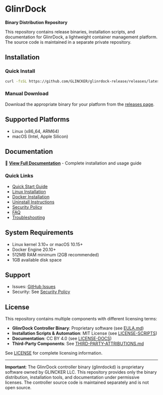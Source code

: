 # GlinrDock

**Binary Distribution Repository**

This repository contains release binaries, installation scripts, and documentation for GlinrDock, a lightweight container management platform. The source code is maintained in a separate private repository.

## Installation

### Quick Install
```bash
curl -fsSL https://github.com/GLINCKER/glinrdock-release/releases/latest/download/install.sh | sudo bash
```

### Manual Download
Download the appropriate binary for your platform from the [releases page](https://github.com/GLINCKER/glinrdock-release/releases).

## Supported Platforms

- Linux (x86_64, ARM64)
- macOS (Intel, Apple Silicon)

## Documentation

📖 **[View Full Documentation](https://glincker.github.io/glinrdock-release/)** - Complete installation and usage guide

### Quick Links
- [Quick Start Guide](docs/QUICKSTART.md)
- [Linux Installation](docs/INSTALL_LINUX.md)
- [Docker Installation](docs/INSTALL_DOCKER.md)
- [Uninstall Instructions](docs/UNINSTALL.md)
- [Security Policy](docs/SECURITY.md)
- [FAQ](docs/FAQ.md)
- [Troubleshooting](docs/TROUBLESHOOTING.md)

## System Requirements

- Linux kernel 3.10+ or macOS 10.15+
- Docker Engine 20.10+
- 512MB RAM minimum (2GB recommended)
- 1GB available disk space

## Support

- Issues: [GitHub Issues](https://github.com/GLINCKER/glinrdock-release/issues)
- Security: See [Security Policy](docs/SECURITY.md)

## License

This repository contains multiple components with different licensing terms:

- **GlinrDock Controller Binary**: Proprietary software (see [EULA.md](EULA.md))
- **Installation Scripts & Automation**: MIT License (see [LICENSE-SCRIPTS](LICENSE-SCRIPTS))
- **Documentation**: CC BY 4.0 (see [LICENSE-DOCS](LICENSE-DOCS))
- **Third-Party Components**: See [THIRD-PARTY-ATTRIBUTIONS.md](THIRD-PARTY-ATTRIBUTIONS.md)

See [LICENSE](LICENSE) for complete licensing information.

---

**Important**: The GlinrDock controller binary (glinrdockd) is proprietary software owned by GLINCKER LLC. This repository provides only the binary distribution, installation tools, and documentation under permissive licenses. The controller source code is maintained separately and is not open source.